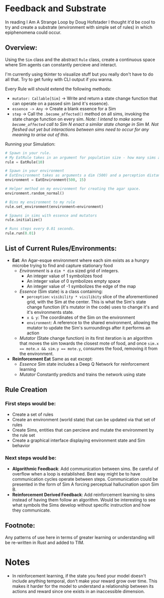 # Feedback and Substrate

In reading I Am A Strange Loop by Doug Hofstader I thought it'd be cool to try and create a substrate (environment with simple set of rules) in which epiphenomena could occur. 

## Overview:  

Using the `Sim` class and the abstract `Rule` class, create a continuous space where Sim agents can constantly percieve and interact.

I'm currently using tkinter to visualize stuff but you really don't have to do all that. Try to get funky with CLI output if you wanna.

Every Rule will should extend the following methods:
  - `mutator: Callable[Sim]` -> Write and return a state change function that can operate on a passed sim (and it's essence).
  - `essence -> Any` -> Create a blank essence for a Sim
  - `step` -> Call the `.become_affected()` method on all sims, invoking the state change function on every sim. _Note: I intend to make some `become_affected` call to Sim N enact a similar state change in Sim M. Not fleshed out yet but interactions between sims need to occur for any meaning to arise out of this_.

Running your Simulation:  

```python
# Spawn in your rule.
# My EatRule takes in an argument for population size - how many sims are spawned
rule = EatRule(10)

# Spawn in your environment
# EatEnvironment takes as arguments a dim (500) and a perception distance - eg how much agar space the Sim can see in every direction
environment = EatEnvironment(500, 15)

# Helper method on my environment for creating the agar space.
environment.random_normal()

# Bins my environment to my rule
rule.set_environment(environment=environment)

# Spawns in sims with essence and mutators
rule.initialize()

# Runs steps every 0.01 seconds.
rule.run(0.01)
```
  

## List of Current Rules/Environments:
  - **Eat**: An Agar-esque environment where each sim exists as a hungry microbe trying to find and capture stationary food
    - _Environment_ is a `dim * dim` sized grid of integers.
      - An integer value of 1 symbolizes food
      - An integer value of 0 symbolizes empty space
      - An integer value of -1 symbolizes the edge of the map
    - _Essence_ (Sim state) is a class containing:
      - `perception`: `visibility * visilibity` slice of the aforementioned grid, with the Sim at the center. This is what the Sim's state change function (it's mutator in the code) uses to change it's and it's environments state.
      - `x & y`: The coordinates of the Sim on the environment
      - `environment`: A reference to the shared environment, allowing the mutator to update the Sim's surroundings after it performs an action
    - _Mutator_ (State change function) in its first iteration is an algorithm that moves the sim towards the closest mote of food, and once `sim.x == mote.x && sim.y == mote.y`, consumes the food, removing it from the environment.
  - **Reinforcement Eat** Same as eat except:
    - _Essence_ Sim state includes a Deep Q Network for reinforcement learning
    - _Mutator_ Constantly predicts and trains the network using state

## Rule Creation

### First steps would be:  
 - Create a set of rules
 - Create an environment (world state) that can be updated via that set of rules
 - Create Sims, entities that can percieve and mutate the environment by the rule set
 - Create a graphical interface displaying environment state and Sim behavior

### Next steps would be:  
 - **Algorithmic Feedback**: Add communication between sims. Be careful of overflow when a loop is established. Best way might be to have communication cycles operate between steps. Communication could be presented in the form of Sim A forcing perceptual hallucination upon Sim B. 
 - **Reinforcement Derived Feedback**: Add reinforcement learning to sims instead of having them follow an algorithm. Would be interesting to see what symbols the Sims develop without specific instruction and how they communicate.

## Footnote:  

Any patterns of use here in terms of greater learning or understanding will be re-written in Rust and added to TIM.


# Notes
  - In reinforcement learning, if the state you feed your model doesn't include anything temporal, don't make your reward grow over time. This makes it harder for the model to understand a relationship between its actions and reward since one exists in an inaccessible dimension.